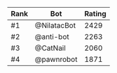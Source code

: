 Rank|Bot|Rating
---|---|---
#1|@NilatacBot|2429
#2|@anti-bot|2263
#3|@CatNail|2060
#4|@pawnrobot|1871
